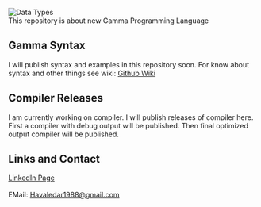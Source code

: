![Data Types](https://raw.githubusercontent.com/wiki/Algo-k/Gamma-Plus-Plus-Lang/Image/Ray.jfif)<br/>
This repository is about new Gamma Programming Language
## Gamma Syntax
I will publish syntax and examples in this repository soon.
For know about syntax and other things see wiki: [Github Wiki](https://github.com/Algo-k/Gamma-Plus-Plus-Lang/wiki)
## Compiler Releases
I am currently working on compiler.
I will publish releases of compiler here.
First a compiler with debug output will be published.
Then final optimized output compiler will be published.
## Links and Contact
[LinkedIn Page](https://www.linkedin.com/company/gamma-programming-language)<br/>
<br/>
EMail: Havaledar1988@gmail.com<br/>

